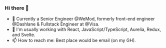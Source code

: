 ### Hi there 👋

- 🏢 Currently a Senior Engineer @WeMod, formerly front-end engineer @Dashlane & Fullstack Engineer at @Visa. 
- 🧠 I'm usually working with React, JavaScript/TypeScript, Aurelia, Redux, and Svelte.
- 📫 How to reach me: Best place would be email (on my GH).

